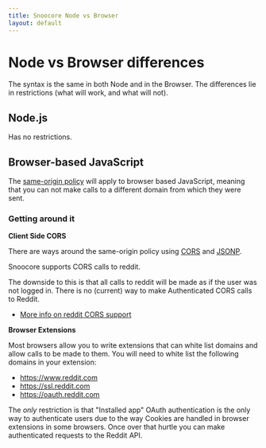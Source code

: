 ```yaml
---
title: Snoocore Node vs Browser
layout: default
---
```


# Node vs Browser differences

The syntax is the same in both Node and in the Browser. The differences lie in restrictions (what will work, and what will not).

## Node.js

Has no restrictions.

## Browser-based JavaScript

The [same-origin policy](http://en.wikipedia.org/wiki/Same-origin_policy) will apply to browser based JavaScript, meaning that you can not make calls to a different domain from which they were sent.

### Getting around it

**Client Side CORS**

There are ways around the same-origin policy using [CORS](http://en.wikipedia.org/wiki/Cross-origin_resource_sharing) and [JSONP](http://en.wikipedia.org/wiki/JSONP).

Snoocore supports CORS calls to reddit.

The downside to this is that all calls to reddit will be made as if the user was not logged in. There is no (current) way to make Authenticated CORS calls to Reddit.

  - [More info on reddit CORS support](http://www.reddit.com/r/changelog/comments/1r0u3v/reddit_change_third_party_websites_can_now_make/)

**Browser Extensions**

Most browsers allow you to write extensions that can white list domains and allow calls to be made to them. You will need to white list the following domains in your extension:

 - https://www.reddit.com
 - https://ssl.reddit.com
 - https://oauth.reddit.com

The *only* restriction is that "Installed app" OAuth authentication is the only way to authenticate users due to the way Cookies are handled in browser extensions in some browsers. Once over that hurtle you can make authenticated requests to the Reddit API.
